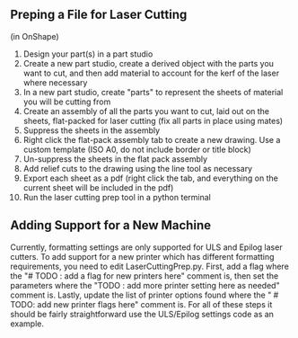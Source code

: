 ## Preping a File for Laser Cutting
(in OnShape)

1. Design your part(s) in a part studio
2. Create a new part studio, create a derived object with the parts you want to cut, and then add material to account for the kerf of the laser where necessary
3. In a new part studio, create "parts" to represent the sheets of material you will be cutting from
4. Create an assembly of all the parts you want to cut, laid out on the sheets, flat-packed for laser cutting (fix all parts in place using mates)
5. Suppress the sheets in the assembly
6. Right click the flat-pack assembly tab to create a new drawing. Use a custom template (ISO A0, do not include border or title block)
7. Un-suppress the sheets in the flat pack assembly
8. Add relief cuts to the drawing using the line tool as necessary
9. Export each sheet as a pdf (right click the tab, and everything on the current sheet will be included in the pdf)
10. Run the laser cutting prep tool in a python terminal

## Adding Support for a New Machine
Currently, formatting settings are only supported for ULS and Epilog laser cutters. To add support for a new printer which has different formatting requirements, you need to edit LaserCuttingPrep.py. First, add a flag where the "# TODO : add a flag for new printers here" comment is, then set the parameters where the "TODO : add more printer setting here as needed" comment is. Lastly, update the list of printer options found where the " # TODO: add new printer flags here" comment is. For all of these steps it should be fairly straightforward use the ULS/Epilog settings code as an example.
